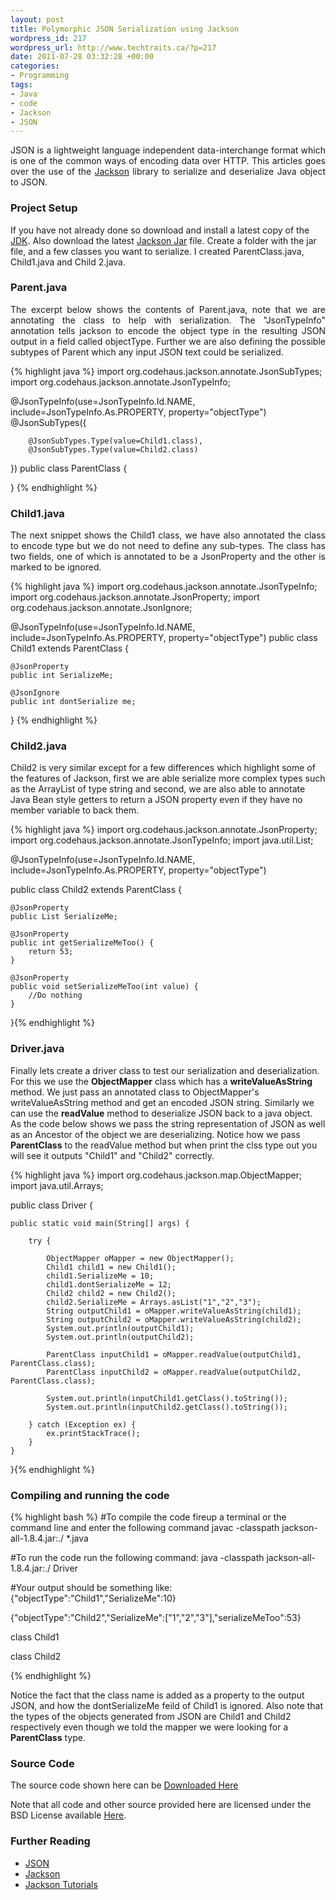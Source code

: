 ```yaml
--- 
layout: post
title: Polymorphic JSON Serialization using Jackson
wordpress_id: 217
wordpress_url: http://www.techtraits.ca/?p=217
date: 2011-07-28 03:32:28 +00:00
categories: 
- Programming
tags:
- Java
- code
- Jackson
- JSON
---
```

<p style="text-align: justify;">JSON is a lightweight language independent data-interchange format which is one of the common ways of encoding data over HTTP. This articles goes over the use of the <a href="http://jackson.codehaus.org/">Jackson</a> library to serialize and deserialize Java object to JSON.</p>

<!--more-->

<h3>Project Setup</h3>

<p style="text-align: justify;">

If you have not already done so download and install a latest copy of the <a href="http://www.oracle.com/technetwork/java/javase/downloads/index.html">JDK</a>. Also download the latest <a href="http://jackson.codehaus.org/1.8.4/jackson-all-1.8.4.jar">Jackson Jar</a> file. Create a folder with the jar file, and a few classes you want to serialize. I created ParentClass.java, Child1.java and Child 2.java.</p>

<h3>Parent.java</h3>

<p style="text-align: justify;">The excerpt below shows the contents of Parent.java, note that we are annotating the class to help with serialization. The "JsonTypeInfo" annotation tells jackson to encode the object type in the resulting JSON output in a field called objectType. Further we are also defining the possible subtypes of Parent which any input JSON text could be serialized.</p>


{% highlight java %}
import org.codehaus.jackson.annotate.JsonSubTypes;
import org.codehaus.jackson.annotate.JsonTypeInfo;

@JsonTypeInfo(use=JsonTypeInfo.Id.NAME, include=JsonTypeInfo.As.PROPERTY, property="objectType")
@JsonSubTypes({

        @JsonSubTypes.Type(value=Child1.class),
        @JsonSubTypes.Type(value=Child2.class)
})
public class ParentClass {

}
{% endhighlight %}
&nbsp;
<h3>Child1.java</h3>

<p style="text-align: justify;">The next snippet shows the Child1 class, we have also annotated the class to encode type but we do not need to define any sub-types. The class has two fields, one of which is annotated to be a JsonProperty and the other is marked to be ignored.</p>


{% highlight java %}
import org.codehaus.jackson.annotate.JsonTypeInfo;
import org.codehaus.jackson.annotate.JsonProperty;
import org.codehaus.jackson.annotate.JsonIgnore;

@JsonTypeInfo(use=JsonTypeInfo.Id.NAME, include=JsonTypeInfo.As.PROPERTY, property="objectType")
public class Child1 extends ParentClass {

	@JsonProperty
	public int SerializeMe;

	@JsonIgnore
	public int dontSerialize me;

}
{% endhighlight %}
&nbsp;
<h3>Child2.java</h3>

<p style="text-align: justify;">

Child2 is very similar except for a few differences which highlight some of the features of Jackson, first we are able serialize more complex types such as the ArrayList of type string and second, we are also able to annotate Java Bean style getters to return a JSON property even if they have no member variable to back them.</p>

{% highlight java %}
import org.codehaus.jackson.annotate.JsonProperty;
import org.codehaus.jackson.annotate.JsonTypeInfo;
import java.util.List;

@JsonTypeInfo(use=JsonTypeInfo.Id.NAME, include=JsonTypeInfo.As.PROPERTY, property="objectType")

public class Child2 extends ParentClass {

	@JsonProperty
	public List SerializeMe;

	@JsonProperty
	public int getSerializeMeToo() {
		return 53;
	}

	@JsonProperty
	public void setSerializeMeToo(int value) {
		//Do nothing
	}
}{% endhighlight %}
&nbsp;
<h3>Driver.java</h3>

<p style="text-align: justify;">

Finally lets create a driver class to test our serialization and deserialization. For this we use the <strong>ObjectMapper</strong> class which has a <strong>writeValueAsString</strong> method. We just pass an annotated class to ObjectMapper's writeValueAsString method and get an encoded JSON string. Similarly we can use the <strong>readValue</strong> method to deserialize JSON back to a java object. As the code below shows we pass the string representation of JSON as well as an Ancestor of the object we are deserializing. Notice how we pass <strong>ParentClass</strong> to the readValue method but when print the clss type out you will see it outputs "Child1" and "Child2" correctly.</p>

{% highlight java %}
import org.codehaus.jackson.map.ObjectMapper;
import java.util.Arrays;

public class Driver {

	public static void main(String[] args) {

		try {

			ObjectMapper oMapper = new ObjectMapper();
			Child1 child1 = new Child1();
			child1.SerializeMe = 10;
			child1.dontSerializeMe = 12;
			Child2 child2 = new Child2();
			child2.SerializeMe = Arrays.asList("1","2","3");
			String outputChild1 = oMapper.writeValueAsString(child1);
			String outputChild2 = oMapper.writeValueAsString(child2);
			System.out.println(outputChild1);
			System.out.println(outputChild2);

			ParentClass inputChild1 = oMapper.readValue(outputChild1, ParentClass.class);
			ParentClass inputChild2 = oMapper.readValue(outputChild2, ParentClass.class);

			System.out.println(inputChild1.getClass().toString());
			System.out.println(inputChild2.getClass().toString());

		} catch (Exception ex) {
			ex.printStackTrace();
		}
	}

}{% endhighlight %}
&nbsp;

<h3>Compiling and running the code</h3>



{% highlight bash %}
#To compile the code fireup a terminal or the command line and enter the following command
javac -classpath jackson-all-1.8.4.jar:./ *.java

#To run the code run the following command:
java -classpath jackson-all-1.8.4.jar:./ Driver

#Your output should be something like:
{"objectType":"Child1","SerializeMe":10}

{"objectType":"Child2","SerializeMe":["1","2","3"],"serializeMeToo":53}

class Child1

class Child2

{% endhighlight %}
&nbsp;

<p style="text-align: justify;">

Notice the fact that the class name is added as a property to the output JSON, and how the dontSerializeMe feild of Child1 is ignored. Also note that the types of the objects generated from JSON are Child1 and Child2 respectively even though we told the mapper we were looking for a <strong>ParentClass</strong> type.</p>

<h3>Source Code</h3>

<p style="text-align: justify;">

The source code shown here can be <a href="http://www.techtraits.ca/wp-content/uploads/2011/07/jackson_serialization.zip">Downloaded Here</a>

Note that all code and other source provided here are licensed under the BSD License available <a href='http://www.techtraits.ca/wp-content/uploads/2011/11/Licensing.txt'>Here</a>. </p>



<h3>Further Reading</h3>

* [JSON](http://www.json.org/)
* [Jackson](http://jackson.codehaus.org/Download)
* [Jackson Tutorials](http://jackson.codehaus.org/Tutorial)


